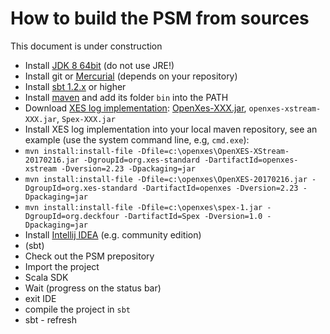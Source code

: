 # How to build the PSM from sources

This document is under construction

* Install [JDK 8 64bit](https://www.oracle.com/technetwork/java/javase/downloads/jdk8-downloads-2133151.html) (do not use JRE!)
* Install git or [Mercurial](https://www.mercurial-scm.org/wiki/Download) (depends on your repository)
* Install [sbt 1.2.x](https://www.scala-sbt.org/download.html) or higher
* Install [maven](https://maven.apache.org/download.cgi) and add its folder `bin` into the PATH
* Download [XES log implementation](http://www.xes-standard.org/openxes/download): [OpenXes-XXX.jar](http://code.deckfour.org/Spex/), `openxes-xstream-XXX.jar`, `Spex-XXX.jar`
* Install XES log implementation into your local maven repository, see an example (use the system command line, e.g, `cmd.exe`): 
* `mvn install:install-file -Dfile=c:\openxes\OpenXES-XStream-20170216.jar -DgroupId=org.xes-standard -DartifactId=openxes-xstream -Dversion=2.23 -Dpackaging=jar`
* `mvn install:install-file -Dfile=c:\openxes\OpenXES-20170216.jar -DgroupId=org.xes-standard -DartifactId=openxes -Dversion=2.23 -Dpackaging=jar`
* `mvn install:install-file -Dfile=c:\openxes\spex-1.jar -DgroupId=org.deckfour -DartifactId=Spex -Dversion=1.0 -Dpackaging=jar`
* Install [Intellij IDEA](https://www.jetbrains.com/idea/download/#section=windows) (e.g. community edition)
* (sbt)
* Check out the PSM prepository
* Import the project
* Scala SDK
* Wait (progress on the status bar)
* exit IDE
* compile the project in `sbt`
* sbt - refresh
